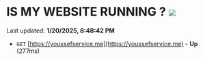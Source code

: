 # IS MY WEBSITE RUNNING ? [![](https://img.shields.io/static/v1?label=Sponsor&message=%E2%9D%A4&logo=GitHub&color=%23fe8e86)](https://github.com/sponsors/Youssef-Lehmam)

Last updated: **1/20/2025, 8:48:42 PM**

- `GET` [https://youssefservice.me](https://youssefservice.me) - **Up** (277ms)
